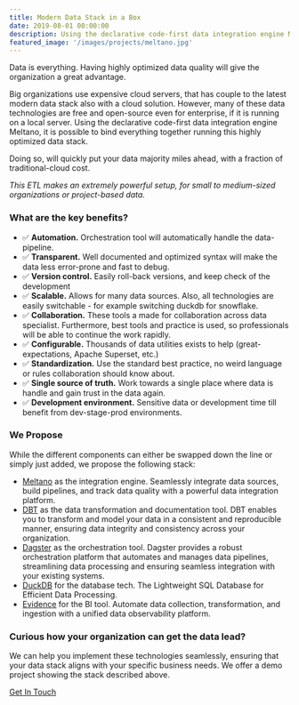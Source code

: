 ```yaml
---
title: Modern Data Stack in a Box
date: 2019-08-01 00:00:00
description: Using the declarative code-first data integration engine Meltano, it is possible to bind multiple modern data tools together for a rapid cost effective and modern data stack.
featured_image: '/images/projects/meltano.jpg'
---
```


Data is everything. Having highly optimized data quality will give the organization a great advantage. 

Big organizations use expensive cloud servers, that has couple to the latest modern data stack also with a cloud solution. However, many of these data technologies are free and open-source even for enterprise, if it is running on a local server. Using the declarative code-first data integration engine Meltano, it is possible to bind everything together running this highly optimized data stack.

Doing so, will quickly put your data majority miles ahead, with a fraction of traditional-cloud cost.

*This ETL makes an extremely powerful setup, for small to medium-sized organizations or project-based data.*

### What are the key benefits?
* ✅ **Automation.**  Orchestration tool will automatically handle the data-pipeline.
* ✅ **Transparent.** Well documented and optimized syntax will make the data less error-prone and fast to debug.
* ✅ **Version control.** Easily roll-back versions, and keep check of the development
* ✅ **Scalable.** Allows for many data sources. Also, all technologies are easily switchable - for example switching duckdb for snowflake. 
* ✅ **Collaboration.** These tools a made for collaboration across data specialist. Furthermore, best tools and practice is used, so professionals will be able to continue the work rapidly. 
* ✅ **Configurable.** Thousands of data utilities exists to help (great-expectations, Apache Superset, etc.)
* ✅ **Standardization.** Use the standard best practice, no weird language or rules collaboration should know about.
* ✅ **Single source of truth.** Work towards a single place where data is handle and gain trust in the data again.
* ✅ **Development environment.** Sensitive data or development time till benefit from dev-stage-prod environments.

### We Propose

While the different components can either be swapped down the line or simply just added, we propose the following stack:

* [Meltano](https://meltano.com/) as the integration engine. Seamlessly integrate data sources, build pipelines, and track data quality with a powerful data integration platform.
* [DBT](https://www.getdbt.com/) as the data transformation and documentation tool. DBT enables you to transform and model your data in a consistent and reproducible manner, ensuring data integrity and consistency across your organization.
* [Dagster](https://dagster.io/) as the orchestration tool. Dagster provides a robust orchestration platform that automates and manages data pipelines, streamlining data processing and ensuring seamless integration with your existing systems.
* [DuckDB](https://duckdb.org/) for the database tech.  The Lightweight SQL Database for Efficient Data Processing.
* [Evidence](https://evidence.dev/) for the BI tool. Automate data collection, transformation, and ingestion with a unified data observability platform.



### Curious how your organization can get the data lead?

We can help you implement these technologies seamlessly, ensuring that your data stack aligns with your specific business needs. We offer a demo project showing the stack described above.

<a href="#" class="header__cta button--fill contact-trigger js-contact">Get In Touch</a>